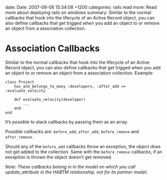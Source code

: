 date: Date: 2007-08-08 15:34:08 +1200
categories: rails
read more: Read more about deploying rails on windows
summary: Similar to the normal callbacks that hook into the lifecycle of an Active Record object, you can also define callbacks that get trigged when you add an object to or remove an object from a association collection.


# Association Callbacks

Similar to the normal callbacks that hook into the lifecycle of an Active Record object, you can also define callbacks that get trigged when you add an object to or remove an object from a association collection. Example:

	class Project
		has_and_belongs_to_many :developers, :after_add => :evaluate_velocity

		def evaluate_velocity(developer)
			...
		end
	end

It’s possible to stack callbacks by passing them as an array.

Possible callbacks are: `before_add`, `after_add`, `before_remove` and `after_remove`.

Should any of the `before_add` callbacks throw an exception, the object does not get added to the collection. Same with the `before_remove` callbacks, if an exception is thrown the object doesn’t get removed.

_Note: These callbacks belong in in the model on which you call update_attribute in the HABTM relationship, not for its partner model._
